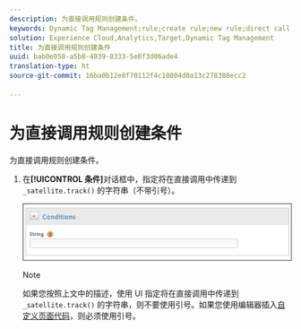 ```yaml
---
description: 为直接调用规则创建条件。
keywords: Dynamic Tag Management;rule;create rule;new rule;direct call rule
solution: Experience Cloud,Analytics,Target,Dynamic Tag Management
title: 为直接调用规则创建条件
uuid: bab0e058-a5b8-4039-8333-5e8f3d06ade4
translation-type: ht
source-git-commit: 16ba0b12e0f70112f4c10804d0a13c278388ecc2

---
```



# 为直接调用规则创建条件

为直接调用规则创建条件。

1. 在&#x200B;**[!UICONTROL 条件]**&#x200B;对话框中，指定将在直接调用中传递到 `_satellite.track()` 的字符串（不带引号）。

   ![](assets/conditions-direct-call.png)

   >[!NOTE]
   >
   >如果您按照上文中的描述，使用 UI 指定将在直接调用中传递到 `_satellite.track()` 的字符串，则不要使用引号。如果您使用编辑器插入[自定义页面代码](/help/implement/c-implement-with-dtm/c-aa-tool/customize-page-code.md)，则必须使用引号。

